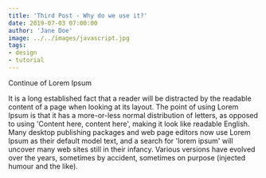 ```yaml
---
title: 'Third Post - Why do we use it?'
date: 2019-07-03 07:00:00
author: 'Jane Doe'
image: ../../images/javascript.jpg
tags:
- design
- tutorial
---
```


Continue of Lorem Ipsum

It is a long established fact that a reader will be distracted by the readable content of a page when looking at its layout. The point of using Lorem Ipsum is that it has a more-or-less normal distribution of letters, as opposed to using 'Content here, content here', making it look like readable English. Many desktop publishing packages and web page editors now use Lorem Ipsum as their default model text, and a search for 'lorem ipsum' will uncover many web sites still in their infancy. Various versions have evolved over the years, sometimes by accident, sometimes on purpose (injected humour and the like).